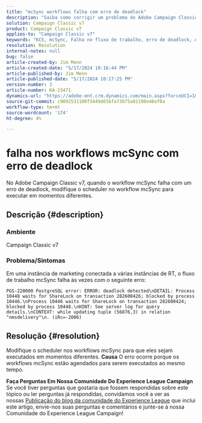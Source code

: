 ```yaml
---
title: "mcSync workflows falha com erro de deadlock"
description: "Saiba como corrigir um problema do Adobe Campaign Classic em que o workflow mcSync falha com erro de deadlock. Modifique o programador no workflow mcSynch."
solution: Campaign Classic v7
product: Campaign Classic v7
applies-to: "Campaign Classic v7"
keywords: "KCS, mcSync, Falha no fluxo de trabalho, erro de deadlock, ACC, Campanha"
resolution: Resolution
internal-notes: null
bug: false
article-created-by: Jim Menn
article-created-date: "5/17/2024 10:16:44 PM"
article-published-by: Jim Menn
article-published-date: "5/17/2024 10:17:25 PM"
version-number: 3
article-number: KA-23471
dynamics-url: "https://adobe-ent.crm.dynamics.com/main.aspx?forceUCI=1&pagetype=entityrecord&etn=knowledgearticle&id=98298421-9b14-ef11-9f8a-6045bd006268"
source-git-commit: c9092531100f5449d65bfa73975a01198e46ef0a
workflow-type: tm+mt
source-wordcount: '174'
ht-degree: 4%

---
```


# falha nos workflows mcSync com erro de deadlock


No Adobe Campaign Classic v7, quando o workflow mcSync falha com um erro de deadlock, modifique o scheduler no workflow mcSync para executar em momentos diferentes.

## Descrição {#description}


### <b>Ambiente</b>

Campaign Classic v7



### <b>Problema/Sintomas</b>

Em uma instância de marketing conectada a várias instâncias de RT, o fluxo de trabalho mcSync falha às vezes com o seguinte erro:

`PGS-220000 PostgreSQL error: ERROR: deadlock detected\nDETAIL: Process 10448 waits for ShareLock on transaction 282600426; blocked by process 10446.\nProcess 10446 waits for ShareLock on transaction 282600424; blocked by process 10448.\nHINT: See server log for query details.\nCONTEXT: while updating tuple (56876,3) in relation "nmsdelivery"\n. (iRc=-2006)`


## Resolução {#resolution}


Modifique o scheduler nos workflows mcSync para que eles sejam executados em momentos diferentes.
<b>Causa</b>
O erro ocorre porque os workflows mcSync estão agendados para serem executados ao mesmo tempo.


<b>Faça Perguntas Em Nossa Comunidade Do Experience League Campaign</b>
Se você tiver perguntas que gostaria que fossem respondidas sobre este tópico ou ler perguntas já respondidas, convidamos você a ver as nossas [Publicação do blog da comunidade do Experience League](https://experienceleaguecommunities.adobe.com/t5/adobe-campaign-classic-blogs/introducing-top-kcs-articles-curated-for-your-troubleshooting/bc-p/672426#M132) que inclui este artigo, envie-nos suas perguntas e comentários e junte-se à nossa Comunidade do Experience League Campaign!
